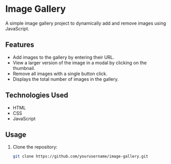 # Image Gallery

A simple image gallery project to dynamically add and remove images using JavaScript.

## Features

- Add images to the gallery by entering their URL.
- View a larger version of the image in a modal by clicking on the thumbnail.
- Remove all images with a single button click.
- Displays the total number of images in the gallery.

## Technologies Used

- HTML
- CSS
- JavaScript

## Usage

1. Clone the repository:

   ```bash
   git clone https://github.com/yourusername/image-gallery.git
